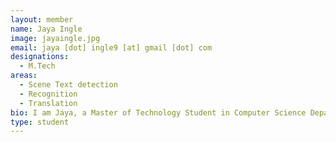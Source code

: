 ```yaml
---
layout: member
name: Jaya Ingle
image: jayaingle.jpg
email: jaya [dot] ingle9 [at] gmail [dot] com
designations: 
  - M.Tech
areas:
  - Scene Text detection 
  - Recognition 
  - Translation
bio: I am Jaya, a Master of Technology Student in Computer Science Department and a part of RBC-DSAI. I am working in the area of scene text detection , recognition and translation of Indian Signboard Images using deep neural network techniques under the guidance of Prof. Mitesh M. Khapra.
type: student
---
```


